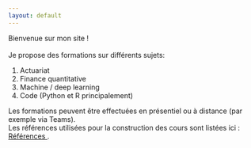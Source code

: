 ```yaml
---
layout: default
---
```


Bienvenue sur mon site ! 
<br>
<br>
Je propose des formations sur différents sujets:
<ol type="1">
  <li> Actuariat </li>
  <li> Finance quantitative </li>
  <li> Machine / deep learning </li>
  <li> Code (Python et R principalement) </li>
</ol>

Les formations peuvent être effectuées en présentiel ou à distance (par exemple via Teams).
<br>
Les références utilisées pour la construction des cours sont listées ici : <a href="resources.html"> Références </a>.
